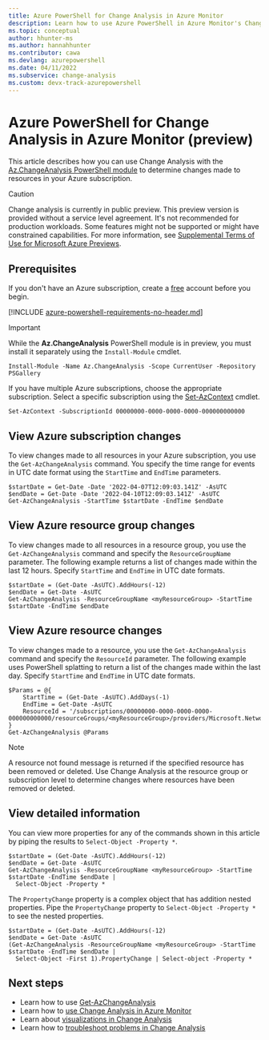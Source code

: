 ```yaml
---
title: Azure PowerShell for Change Analysis in Azure Monitor
description: Learn how to use Azure PowerShell in Azure Monitor's Change Analysis to determine changes to resources in your subscription
ms.topic: conceptual
author: hhunter-ms
ms.author: hannahhunter
ms.contributor: cawa
ms.devlang: azurepowershell
ms.date: 04/11/2022
ms.subservice: change-analysis
ms.custom: devx-track-azurepowershell
---
```


# Azure PowerShell for Change Analysis in Azure Monitor (preview)

This article describes how you can use Change Analysis with the
[Az.ChangeAnalysis PowerShell module](/powershell/module/az.changeanalysis/) to determine changes
made to resources in your Azure subscription.

> [!CAUTION]
> Change analysis  is currently in public preview. This preview version is provided without a
> service level agreement. It's not recommended for production workloads. Some features might not be
> supported or might have constrained capabilities. For more information, see
> [Supplemental Terms of Use for Microsoft Azure Previews](https://azure.microsoft.com/support/legal/preview-supplemental-terms/).

## Prerequisites

If you don't have an Azure subscription, create a [free](https://azure.microsoft.com/free/) account
before you begin.

[!INCLUDE [azure-powershell-requirements-no-header.md](../../../includes/azure-powershell-requirements-no-header.md)]

> [!IMPORTANT]
> While the **Az.ChangeAnalysis** PowerShell module is in preview, you must install it separately using
> the `Install-Module` cmdlet.

```azurepowershell-interactive
Install-Module -Name Az.ChangeAnalysis -Scope CurrentUser -Repository PSGallery
```

If you have multiple Azure subscriptions, choose the appropriate subscription. Select a specific
subscription using the [Set-AzContext](/powershell/module/az.accounts/set-azcontext) cmdlet.

```azurepowershell-interactive
Set-AzContext -SubscriptionId 00000000-0000-0000-0000-000000000000
```

## View Azure subscription changes

To view changes made to all resources in your Azure subscription, you use the `Get-AzChangeAnalysis`
command. You specify the time range for events in UTC date format using the `StartTime` and
`EndTime` parameters.

```azurepowershell-interactive
$startDate = Get-Date -Date '2022-04-07T12:09:03.141Z' -AsUTC
$endDate = Get-Date -Date '2022-04-10T12:09:03.141Z' -AsUTC
Get-AzChangeAnalysis -StartTime $startDate -EndTime $endDate
```

## View Azure resource group changes

To view changes made to all resources in a resource group, you use the `Get-AzChangeAnalysis`
command and specify the `ResourceGroupName` parameter. The following example returns a list of
changes made within the last 12 hours. Specify `StartTime` and `EndTime` in UTC date formats.

```azurepowershell-interactive
$startDate = (Get-Date -AsUTC).AddHours(-12)
$endDate = Get-Date -AsUTC
Get-AzChangeAnalysis -ResourceGroupName <myResourceGroup> -StartTime $startDate -EndTime $endDate
```

## View Azure resource changes

To view changes made to a resource, you use the `Get-AzChangeAnalysis` command and specify the
`ResourceId` parameter. The following example uses PowerShell splatting to return a list of the
changes made within the last day. Specify `StartTime` and `EndTime` in UTC date formats.

```azurepowershell-interactive
$Params = @{
    StartTime = (Get-Date -AsUTC).AddDays(-1)
    EndTime = Get-Date -AsUTC
    ResourceId = '/subscriptions/00000000-0000-0000-0000-000000000000/resourceGroups/<myResourceGroup>/providers/Microsoft.Network/networkInterfaces/<myNetworkInterface>'
}
Get-AzChangeAnalysis @Params
```

> [!NOTE]
> A resource not found message is returned if the specified resource has been removed or deleted.
> Use Change Analysis at the resource group or subscription level to determine changes where
> resources have been removed or deleted.

## View detailed information

You can view more properties for any of the commands shown in this article by piping the results to
`Select-Object -Property *`.

```azurepowershell-interactive
$startDate = (Get-Date -AsUTC).AddHours(-12)
$endDate = Get-Date -AsUTC
Get-AzChangeAnalysis -ResourceGroupName <myResourceGroup> -StartTime $startDate -EndTime $endDate |
  Select-Object -Property *
```

The `PropertyChange` property is a complex object that has addition nested properties. Pipe the
`PropertyChange` property to `Select-Object -Property *` to see the nested properties.

```azurepowershell-interactive
$startDate = (Get-Date -AsUTC).AddHours(-12)
$endDate = Get-Date -AsUTC
(Get-AzChangeAnalysis -ResourceGroupName <myResourceGroup> -StartTime $startDate -EndTime $endDate |
  Select-Object -First 1).PropertyChange | Select-object -Property *
```

## Next steps

- Learn how to use [Get-AzChangeAnalysis](/powershell/module/az.changeanalysis/get-azchangeanalysis/)
- Learn how to [use Change Analysis in Azure Monitor](change-analysis.md)
- Learn about [visualizations in Change Analysis](change-analysis-visualizations.md)
- Learn how to [troubleshoot problems in Change Analysis](change-analysis-troubleshoot.md)
